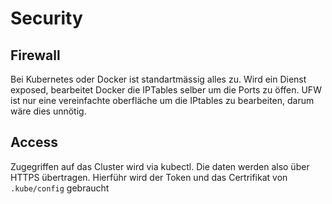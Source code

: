 # Security
## Firewall
Bei Kubernetes oder Docker ist standartmässig alles zu. Wird ein Dienst exposed, bearbeitet Docker die IPTables selber um die Ports zu öffen. UFW ist nur eine vereinfachte oberfläche um die IPtables zu bearbeiten, darum wäre dies unnötig.

## Access
Zugegriffen auf das Cluster wird via kubectl. Die daten werden also über HTTPS übertragen. Hierführ wird der Token und das Certrifikat von `.kube/config` gebraucht
